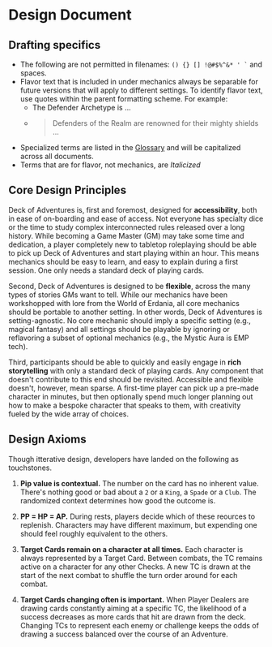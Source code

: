 # Design Document

## Drafting specifics

- The following are not permitted in filenames: `` () {} [] !@#$%^&* ' ` `` and spaces.
- Flavor text that is included in under mechanics always be separable for future
  versions that will apply to different settings. To identify flavor text, use quotes
  within the parent formatting scheme. For example:
   - The Defender Archetype is ...
   - > Defenders of the Realm are renowned for their mighty shields ...
- Specialized terms are listed in the [Glossary](../1_Mechanics/99_Glossary.md) and will
  be capitalized across all documents.
- Terms that are for flavor, not mechanics, are *Italicized*

## Core Design Principles

Deck of Adventures is, first and foremost, designed for **accessibility**, both in ease
of on-boarding and ease of access. Not everyone has specialty dice or the time to study
complex interconnected rules released over a long history. While becoming a Game
Master (GM) may take some time and dedication, a player completely new to tabletop
roleplaying should be able to pick up Deck of Adventures and start playing within an
hour. This means mechanics should be easy to learn, and easy to explain during a first
session. One only needs a standard deck of playing cards.

Second, Deck of Adventures is designed to be **flexible**, across the many types of
stories GMs want to tell. While our mechanics have been workshopped with lore from the
World of Erdania, all core mechanics should be portable to another setting. In other
words, Deck of Adventures is setting-agnostic. No core mechanic should imply a specific
setting (e.g., magical fantasy) and all settings should be playable by ignoring or 
reflavoring a subset of optional mechanics (e.g., the Mystic Aura is EMP tech).

Third, participants should be able to quickly and easily engage in **rich storytelling**
with only a standard deck of playing cards. Any component that doesn't contribute to
this end should be revisited. Accessible and flexible doesn't, however, mean sparse. A
first-time player can pick up a pre-made character in minutes, but then optionally
spend much longer planning out how to make a bespoke character that speaks to them,
with creativity fueled by the wide array of choices.

## Design Axioms

Though itterative design, developers have landed on the following as touchstones.

1. **Pip value is contextual.** The number on the card has no inherent value. There's
nothing good or bad about a `2` or a `King`, a `Spade` or a `Club`. The randomized
context determines how good the outcome is.

2. **PP = HP = AP.** During rests, players decide which of these reources to replenish.
Characters may have different maximum, but expending one should feel roughly equivalent
to the others.

3. **Target Cards remain on a character at all times.** Each character is always represented by a Target Card. Between combats, the TC remains active on a
character for any other Checks. A new TC is drawn at the start of the next
combat to shuffle the turn order around for each combat. 

4. **Target Cards changing often is important.** When Player Dealers are drawing cards
constantly aiming at a specific TC, the likelihood of a success decreases as more cards
that hit are drawn from the deck. Changing TCs to represent each enemy or challenge
keeps the odds of drawing a success balanced over the course of an Adventure. 
